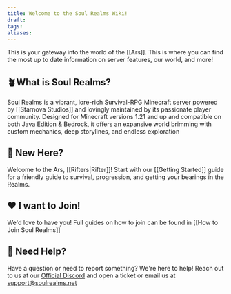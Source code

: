 ```yaml
---
title: Welcome to the Soul Realms Wiki!
draft: 
tags: 
aliases:
---
```

This is your gateway into the world of the [[Ars]]. This is where you can find the most up to date information on server features, our world, and more!
## 🪴What is Soul Realms?
Soul Realms is a vibrant, lore-rich Survival-RPG Minecraft server powered by [[Starnova Studios]] and lovingly maintained by its passionate player community. Designed for Minecraft versions 1.21 and up and compatible on both Java Edition & Bedrock, it offers an expansive world brimming with custom mechanics, deep storylines, and endless exploration
## 🔮 New Here?
Welcome to the Ars, [[Rifters|Rifter]]! Start with our [[Getting Started]] guide for a friendly guide to survival, progression, and getting your bearings in the Realms.
## ❤️ I want to Join!
We'd love to have you! Full guides on how to join can be found in [[How to Join Soul Realms]]
## 🎫 Need Help?
Have a question or need to report something? We're here to help! Reach out to us at our [Official Discord](https://discord.soulrealms.net) and open a ticket or email us at [support@soulrealms.net](mailto:support@soulrealms.net)
